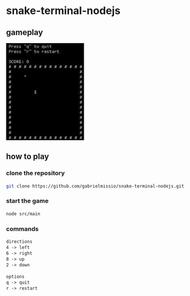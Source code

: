 

# snake-terminal-nodejs

## gameplay
![](public/gameplay.gif)

## how to play

### clone the repository
```bash
git clone https://github.com/gabrielmissio/snake-terminal-nodejs.git
```

### start the game
```bash
node src/main
```

### commands

```properties
directions
4 -> left
6 -> right
8 -> up
2 -> down

options
q -> quit
r -> restart
```
